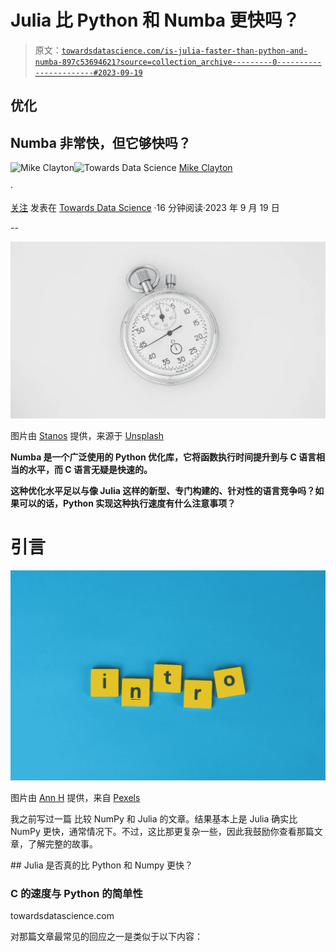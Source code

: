 # Julia 比 Python 和 Numba 更快吗？

> 原文：[`towardsdatascience.com/is-julia-faster-than-python-and-numba-897c53694621?source=collection_archive---------0-----------------------#2023-09-19`](https://towardsdatascience.com/is-julia-faster-than-python-and-numba-897c53694621?source=collection_archive---------0-----------------------#2023-09-19)

## 优化

## Numba 非常快，但它够快吗？

[](https://medium.com/@maclayton?source=post_page-----897c53694621--------------------------------)![Mike Clayton](https://medium.com/@maclayton?source=post_page-----897c53694621--------------------------------)[](https://towardsdatascience.com/?source=post_page-----897c53694621--------------------------------)![Towards Data Science](https://towardsdatascience.com/?source=post_page-----897c53694621--------------------------------) [Mike Clayton](https://medium.com/@maclayton?source=post_page-----897c53694621--------------------------------)

·

[关注](https://medium.com/m/signin?actionUrl=https%3A%2F%2Fmedium.com%2F_%2Fsubscribe%2Fuser%2F51dce1c5bc03&operation=register&redirect=https%3A%2F%2Ftowardsdatascience.com%2Fis-julia-faster-than-python-and-numba-897c53694621&user=Mike+Clayton&userId=51dce1c5bc03&source=post_page-51dce1c5bc03----897c53694621---------------------post_header-----------) 发表在 [Towards Data Science](https://towardsdatascience.com/?source=post_page-----897c53694621--------------------------------) ·16 分钟阅读·2023 年 9 月 19 日 [](https://medium.com/m/signin?actionUrl=https%3A%2F%2Fmedium.com%2F_%2Fvote%2Ftowards-data-science%2F897c53694621&operation=register&redirect=https%3A%2F%2Ftowardsdatascience.com%2Fis-julia-faster-than-python-and-numba-897c53694621&user=Mike+Clayton&userId=51dce1c5bc03&source=-----897c53694621---------------------clap_footer-----------)

--

[](https://medium.com/m/signin?actionUrl=https%3A%2F%2Fmedium.com%2F_%2Fbookmark%2Fp%2F897c53694621&operation=register&redirect=https%3A%2F%2Ftowardsdatascience.com%2Fis-julia-faster-than-python-and-numba-897c53694621&source=-----897c53694621---------------------bookmark_footer-----------)![](img/69fa7749831310e9eb6a02054d9ee87d.png)

图片由 [Stanos](https://unsplash.com/@stan_remnev?utm_source=unsplash&utm_medium=referral&utm_content=creditCopyText) 提供，来源于 [Unsplash](https://unsplash.com/photos/2Yj6MBvJ0sg?utm_source=unsplash&utm_medium=referral&utm_content=creditCopyText)

**Numba 是一个广泛使用的 Python 优化库，它将函数执行时间提升到与 C 语言相当的水平，而 C 语言无疑是快速的。**

**这种优化水平足以与像 Julia 这样的新型、专门构建的、针对性的语言竞争吗？如果可以的话，Python 实现这种执行速度有什么注意事项？**

# 引言

![](img/4aa570daa0aa0c472205cffbdcfa200e.png)

图片由 [Ann H](https://www.pexels.com/photo/yellow-letter-tiles-1888003/) 提供，来自 [Pexels](https://www.pexels.com/#)

我之前写过一篇 比较 NumPy 和 Julia 的文章。结果基本上是 Julia 确实比 NumPy 更快，通常情况下。不过，这比那更复杂一些，因此我鼓励你查看那篇文章，了解完整的故事。

[](/is-julia-really-faster-than-python-and-numpy-242e0a5fe34f?source=post_page-----897c53694621--------------------------------) ## Julia 是否真的比 Python 和 Numpy 更快？

### C 的速度与 Python 的简单性

towardsdatascience.com

对那篇文章最常见的回应之一是类似于以下内容：
